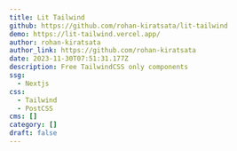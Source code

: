 ```yaml
---
title: Lit Tailwind
github: https://github.com/rohan-kiratsata/lit-tailwind
demo: https://lit-tailwind.vercel.app/
author: rohan-kiratsata
author_link: https://github.com/rohan-kiratsata
date: 2023-11-30T07:51:31.177Z
description: Free TailwindCSS only components
ssg:
  - Nextjs
css:
  - Tailwind
  - PostCSS
cms: []
category: []
draft: false
---
```


